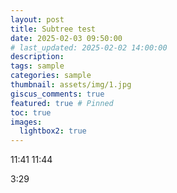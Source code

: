 ```yaml
---
layout: post
title: Subtree test
date: 2025-02-03 09:50:00
# last_updated: 2025-02-02 14:00:00
description:
tags: sample
categories: sample
thumbnail: assets/img/1.jpg
giscus_comments: true
featured: true # Pinned
toc: true
images:
  lightbox2: true
---
```


11:41
11:44

3:29
